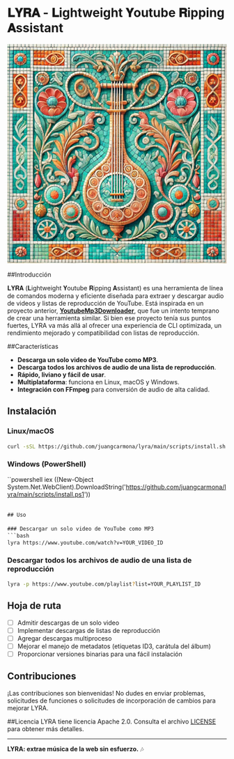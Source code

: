 # 𝐋𝐘𝐑𝐀 - 𝐋ightweight 𝐘outube 𝐑ipping 𝐀ssistant

![LYRA Mosaic](assets/lyra.webp)

##Introducción

𝐋𝐘𝐑𝐀 (𝐋ightweight 𝐘outube 𝐑ipping 𝐀ssistant) es una herramienta de línea de comandos moderna y eficiente diseñada para extraer y descargar audio de videos y listas de reproducción de YouTube. Está inspirada en un proyecto anterior, [**YoutubeMp3Downloader**](https://github.com/juangcarmona/youtube-mp3-downloader), que fue un intento temprano de crear una herramienta similar. Si bien ese proyecto tenía sus puntos fuertes, LYRA va más allá al ofrecer una experiencia de CLI optimizada, un rendimiento mejorado y compatibilidad con listas de reproducción.

##Características
- **Descarga un solo video de YouTube como MP3**.
- **Descarga todos los archivos de audio de una lista de reproducción**.
- **Rápido, liviano y fácil de usar**.
- **Multiplataforma**: funciona en Linux, macOS y Windows.
- **Integración con FFmpeg** para conversión de audio de alta calidad.

## Instalación

### Linux/macOS
```bash
curl -sSL https://github.com/juangcarmona/lyra/main/scripts/install.sh | Bash
```

### Windows (PowerShell)
``powershell
iex ((New-Object System.Net.WebClient).DownloadString('https://github.com/juangcarmona/lyra/main/scripts/install.ps1'))
```

## Uso

### Descargar un solo video de YouTube como MP3
```bash
lyra https://www.youtube.com/watch?v=YOUR_VIDEO_ID
```

### Descargar todos los archivos de audio de una lista de reproducción
```bash
lyra -p https://www.youtube.com/playlist?list=YOUR_PLAYLIST_ID
```

## Hoja de ruta
- [ ] Admitir descargas de un solo video
- [ ] Implementar descargas de listas de reproducción
- [ ] Agregar descargas multiproceso
- [ ] Mejorar el manejo de metadatos (etiquetas ID3, carátula del álbum)
- [ ] Proporcionar versiones binarias para una fácil instalación

## Contribuciones
¡Las contribuciones son bienvenidas! No dudes en enviar problemas, solicitudes de funciones o solicitudes de incorporación de cambios para mejorar LYRA.

##Licencia
LYRA tiene licencia Apache 2.0. Consulta el archivo [LICENSE](LICENSE) para obtener más detalles.

---

**LYRA: extrae música de la web sin esfuerzo.** 🎶